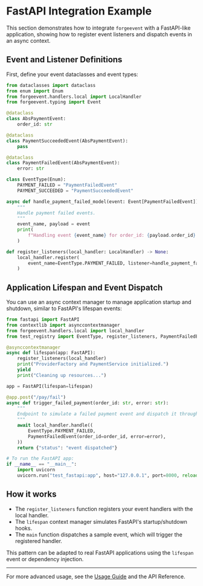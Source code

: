 # FastAPI Integration Example

This section demonstrates how to integrate `forgeevent` with a FastAPI-like application, showing how to register event listeners and dispatch events in an async context.

## Event and Listener Definitions

First, define your event dataclasses and event types:

```python
from dataclasses import dataclass
from enum import Enum
from forgeevent.handlers.local import LocalHandler
from forgeevent.typing import Event

@dataclass
class AbsPaymentEvent:
    order_id: str

@dataclass
class PaymentSucceededEvent(AbsPaymentEvent):
    pass

@dataclass
class PaymentFailedEvent(AbsPaymentEvent):
    error: str

class EventType(Enum):
    PAYMENT_FAILED = "PaymentFailedEvent"
    PAYMENT_SUCCEEDED = "PaymentSucceededEvent"

async def handle_payment_failed_model(event: Event[PaymentFailedEvent]) -> None:
    """
    Handle payment failed events.
    """
    event_name, payload = event
    print(
        f"Handling event {event_name} for order_id: {payload.order_id} with error: {payload.error}"
    )

def register_listeners(local_handler: LocalHandler) -> None:
    local_handler.register(
        event_name=EventType.PAYMENT_FAILED, listener=handle_payment_failed_model
    )
```

## Application Lifespan and Event Dispatch

You can use an async context manager to manage application startup and shutdown, similar to FastAPI's lifespan events:


```python
from fastapi import FastAPI
from contextlib import asynccontextmanager
from forgeevent.handlers.local import local_handler
from test_registry import EventType, register_listeners, PaymentFailedEvent

@asynccontextmanager
async def lifespan(app: FastAPI):
    register_listeners(local_handler)
    print("ProviderFactory and PaymentService initialized.")
    yield
    print("Cleaning up resources...")

app = FastAPI(lifespan=lifespan)

@app.post("/pay/fail")
async def trigger_failed_payment(order_id: str, error: str):
    """
    Endpoint to simulate a failed payment event and dispatch it through forgeevent.
    """
    await local_handler.handle((
        EventType.PAYMENT_FAILED,
        PaymentFailedEvent(order_id=order_id, error=error),
    ))
    return {"status": "event dispatched"}

# To run the FastAPI app:
if __name__ == "__main__":
    import uvicorn
    uvicorn.run("test_fastapi:app", host="127.0.0.1", port=8000, reload=True)
```

## How it works
- The `register_listeners` function registers your event handlers with the local handler.
- The `lifespan` context manager simulates FastAPI's startup/shutdown hooks.
- The `main` function dispatches a sample event, which will trigger the registered handler.

This pattern can be adapted to real FastAPI applications using the `lifespan` event or dependency injection.

---
For more advanced usage, see the [Usage Guide](usage.md) and the API Reference.
